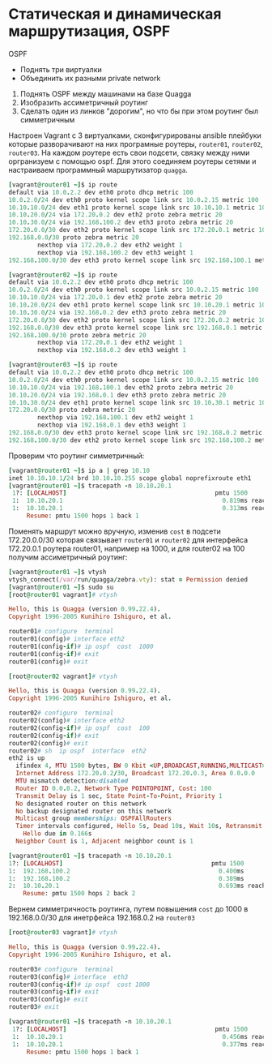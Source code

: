 # Статическая и динамическая маршрутизация, OSPF 
OSPF
- Поднять три виртуалки
- Объединить их разными private network
1. Поднять OSPF между машинами на базе Quagga
2. Изобразить ассиметричный роутинг
3. Сделать один из линков "дорогим", но что бы при этом роутинг был симметричным


Настроен Vagrant c 3 виртуалками, сконфигурированы ansible плейбуки которые разворачивают на них програмные роутеры, ```router01```, ```router02```, ```router03```. На каждом роутере есть свои подсети, связку между ними оргранизуем с помощью ospf. Для этого соединяем роутеры сетями и настраиваем программный маршрутизатор ```quagga```.

```ruby
[vagrant@router01 ~]$ ip route
default via 10.0.2.2 dev eth0 proto dhcp metric 100
10.0.2.0/24 dev eth0 proto kernel scope link src 10.0.2.15 metric 100
10.10.10.0/24 dev eth1 proto kernel scope link src 10.10.10.1 metric 101
10.10.20.0/24 via 172.20.0.2 dev eth2 proto zebra metric 20
10.10.30.0/24 via 192.168.100.2 dev eth3 proto zebra metric 20
172.20.0.0/30 dev eth2 proto kernel scope link src 172.20.0.1 metric 102
192.168.0.0/30 proto zebra metric 20
        nexthop via 172.20.0.2 dev eth2 weight 1
        nexthop via 192.168.100.2 dev eth3 weight 1
192.168.100.0/30 dev eth3 proto kernel scope link src 192.168.100.1 metric 103
```
```ruby
[vagrant@router02 ~]$ ip route
default via 10.0.2.2 dev eth0 proto dhcp metric 100
10.0.2.0/24 dev eth0 proto kernel scope link src 10.0.2.15 metric 100
10.10.10.0/24 via 172.20.0.1 dev eth2 proto zebra metric 20
10.10.20.0/24 dev eth1 proto kernel scope link src 10.10.20.1 metric 101
10.10.30.0/24 via 192.168.0.2 dev eth3 proto zebra metric 20
172.20.0.0/30 dev eth2 proto kernel scope link src 172.20.0.2 metric 102
192.168.0.0/30 dev eth3 proto kernel scope link src 192.168.0.1 metric 103
192.168.100.0/30 proto zebra metric 20
        nexthop via 172.20.0.1 dev eth2 weight 1
        nexthop via 192.168.0.2 dev eth3 weight 1
```
```ruby
[vagrant@router03 ~]$ ip route
default via 10.0.2.2 dev eth0 proto dhcp metric 100
10.0.2.0/24 dev eth0 proto kernel scope link src 10.0.2.15 metric 100
10.10.10.0/24 via 192.168.100.1 dev eth2 proto zebra metric 20
10.10.20.0/24 via 192.168.0.1 dev eth3 proto zebra metric 20
10.10.30.0/24 dev eth1 proto kernel scope link src 10.10.30.1 metric 101
172.20.0.0/30 proto zebra metric 20
        nexthop via 192.168.100.1 dev eth2 weight 1
        nexthop via 192.168.0.1 dev eth3 weight 1
192.168.0.0/30 dev eth3 proto kernel scope link src 192.168.0.2 metric 103
192.168.100.0/30 dev eth2 proto kernel scope link src 192.168.100.2 metric 102
```
Проверим что роутинг симметричный:
```ruby
[vagrant@router01 ~]$ ip a | grep 10.10
inet 10.10.10.1/24 brd 10.10.10.255 scope global noprefixroute eth1
[vagrant@router01 ~]$ tracepath -n 10.10.20.1
 1?: [LOCALHOST]                                         pmtu 1500
 1:  10.10.20.1                                            0.819ms reached
 1:  10.10.20.1                                            0.313ms reached
     Resume: pmtu 1500 hops 1 back 1
 ```
 Поменять маршрут можно вручную, изменив ```cost``` в подсети 172.20.0.0/30 которая связывает ```router01``` и ```router02``` для интерфейса 172.20.0.1 роутера router01,  например на 1000, и для router02  на 100 получим ассиметричный роутинг:
 
 ```ruby
 [vagrant@router01 ~]$ vtysh
vtysh_connect(/var/run/quagga/zebra.vty): stat = Permission denied
[vagrant@router01 ~]$ sudo su
[root@router01 vagrant]# vtysh

Hello, this is Quagga (version 0.99.22.4).
Copyright 1996-2005 Kunihiro Ishiguro, et al.

router01# configure  terminal
router01(config)# interface eth2
router01(config-if)# ip ospf  cost  1000
router01(config-if)# exit
router01(config)# exit
```
```ruby
[root@router02 vagrant]# vtysh

Hello, this is Quagga (version 0.99.22.4).
Copyright 1996-2005 Kunihiro Ishiguro, et al.

router02# configure  terminal
router02(config)# interface eth2
router02(config-if)# ip ospf  cost  100
router02(config-if)# exit
router02(config)# exit
router02# sh  ip ospf  interface  eth2
eth2 is up
  ifindex 4, MTU 1500 bytes, BW 0 Kbit <UP,BROADCAST,RUNNING,MULTICAST>
  Internet Address 172.20.0.2/30, Broadcast 172.20.0.3, Area 0.0.0.0
  MTU mismatch detection:disabled
  Router ID 0.0.0.2, Network Type POINTOPOINT, Cost: 100
  Transmit Delay is 1 sec, State Point-To-Point, Priority 1
  No designated router on this network
  No backup designated router on this network
  Multicast group memberships: OSPFAllRouters
  Timer intervals configured, Hello 5s, Dead 10s, Wait 10s, Retransmit 5
    Hello due in 0.166s
  Neighbor Count is 1, Adjacent neighbor count is 1
  ```
 ```ruby
 [vagrant@router01 ~]$ tracepath -n 10.10.20.1
 1?: [LOCALHOST]                                         pmtu 1500
 1:  192.168.100.2                                         0.400ms
 1:  192.168.100.2                                         0.389ms
 2:  10.10.20.1                                            0.693ms reached
     Resume: pmtu 1500 hops 2 back 2
 ```
 Вернем симметричность роутинга, путем повышения ```cost``` до 1000 в 192.168.0.0/30 для инетрфейса 192.168.0.2 на ```router03```
 ```ruby
 [root@router03 vagrant]# vtysh

Hello, this is Quagga (version 0.99.22.4).
Copyright 1996-2005 Kunihiro Ishiguro, et al.

router03# configure  terminal
router03(config)# interface  eth3
router03(config-if)# ip ospf  cost 1000
router03(config-if)# exit
router03(config)# exit
router03# exit
```
```ruby
[vagrant@router01 ~]$ tracepath -n 10.10.20.1
 1?: [LOCALHOST]                                         pmtu 1500
 1:  10.10.20.1                                            0.456ms reached
 1:  10.10.20.1                                            0.377ms reached
     Resume: pmtu 1500 hops 1 back 1
 ```

